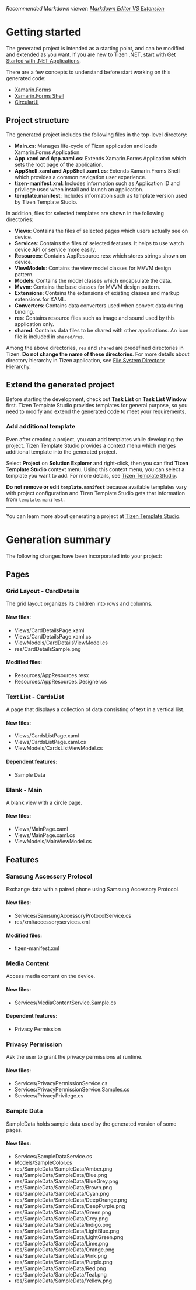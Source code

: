 ﻿*Recommended Markdown viewer: [Markdown Editor VS Extension](https://marketplace.visualstudio.com/items?itemName=MadsKristensen.MarkdownEditor)*

# Getting started
The generated project is intended as a starting point, and can be modified and extended as you want. If you are new to Tizen .NET, start with [Get Started with .NET Applications](https://docs.tizen.org/application/dotnet/get-started/overview).

There are a few concepts to understand before start working on this generated code:
* [Xamarin.Forms](https://docs.microsoft.com/xamarin/get-started/what-is-xamarin-forms)
* [Xamarin.Forms Shell](https://docs.microsoft.com/xamarin/xamarin-forms/app-fundamentals/shell/)
* [CircularUI](https://github.com/Samsung/Tizen.CircularUI)

## Project structure
The generated project includes the following files in the top-level directory:
* **Main.cs**: Manages life-cycle of Tizen application and loads Xamarin.Forms Application.
* **App.xaml and App.xaml.cs**: Extends Xamarin.Forms Application which sets the root page of the application.
* **AppShell.xaml and AppShell.xaml.cs**: Extends Xamarin.Froms Shell which provides a common navigation user experience.
* **tizen-manifest.xml**: Includes information such as Application ID and privilege used when install and launch an application. 
* **template.manifest**: Includes information such as template version used by Tizen Template Studio.

In addition, files for selected templates are shown in the following directories:
* **Views**: Contains the files of selected pages which users actually see on device.
* **Services**: Contains the files of selected features. It helps to use watch device API or service more easily.
* **Resources**: Contains AppResource.resx which stores strings shown on device.
* **ViewModels**: Contains the view model classes for MVVM design pattern.
* **Models**: Contains the model classes which encapsulate the data.
* **Mvvm**: Contains the base classes for MVVM design pattern.
* **Extensions**: Contains the extensions of existing classes and markup extensions for XAML.
* **Converters**: Contains data converters used when convert data during binding.
* **res**: Contains resource files such as image and sound used by this application only.
* **shared**: Contains data files to be shared with other applications. An icon file is included in `shared/res`.

Among the above directories, `res` and `shared` are predefined directories in Tizen. **Do not change the name of these directories**. For more details about directory hierarchy in Tizen application, see [File System Directory Hierarchy](https://docs.tizen.org/application/native/tutorials/details/io-overview).

## Extend the generated project
Before starting the development, check out **Task List** on **Task List Window** first. Tizen Template Studio provides templates for general purpose, so you need to modify and extend the generated code to meet your requirements.

### Add additional template
Even after creating a project, you can add templates while developing the project. Tizen Template Studio provides a context menu which merges additional template into the generated project.

Select **Project** on **Solution Explorer** and right-click, then you can find **Tizen Template Studio** context menu. Using this context menu, you can select a template you want to add. For more details, see [Tizen Template Studio](https://github.com/Samsung/TizenTemplateStudio).

**Do not remove or edit `template.manifest`** because available templates vary with project configuration and Tizen Template Studio gets that information from `template.manifest`. 

---
You can learn more about generating a project at [Tizen Template Studio](https://github.com/Samsung/TizenTemplateStudio).

# Generation summary
The following changes have been incorporated into your project:

## Pages

### Grid Layout - CardDetails
The grid layout organizes its children into rows and columns.
#### New files:
* Views/CardDetailsPage.xaml
* Views/CardDetailsPage.xaml.cs
* ViewModels/CardDetailsViewModel.cs
* res/CardDetailsSample.png
#### Modified files:
* Resources/AppResources.resx
* Resources/AppResources.Designer.cs

### Text List - CardsList
A page that displays a collection of data consisting of text in a vertical list.
#### New files:
* Views/CardsListPage.xaml
* Views/CardsListPage.xaml.cs
* ViewModels/CardsListViewModel.cs
#### Dependent features:
* Sample Data

### Blank - Main
A blank view with a circle page.
#### New files:
* Views/MainPage.xaml
* Views/MainPage.xaml.cs
* ViewModels/MainViewModel.cs

## Features

### Samsung Accessory Protocol
Exchange data with a paired phone using Samsung Accessory Protocol.
#### New files:
* Services/SamsungAccessoryProtocolService.cs
* res/xml/accessoryservices.xml
#### Modified files:
* tizen-manifest.xml

### Media Content
Access media content on the device.
#### New files:
* Services/MediaContentService.Sample.cs
#### Dependent features:
* Privacy Permission

### Privacy Permission
Ask the user to grant the privacy permissions at runtime.
#### New files:
* Services/PrivacyPermissionService.cs
* Services/PrivacyPermissionService.Samples.cs
* Services/PrivacyPrivilege.cs

### Sample Data
SampleData holds sample data used by the generated version of some pages.
#### New files:
* Services/SampleDataService.cs
* Models/SampleColor.cs
* res/SampleData/SampleData/Amber.png
* res/SampleData/SampleData/Blue.png
* res/SampleData/SampleData/BlueGrey.png
* res/SampleData/SampleData/Brown.png
* res/SampleData/SampleData/Cyan.png
* res/SampleData/SampleData/DeepOrange.png
* res/SampleData/SampleData/DeepPurple.png
* res/SampleData/SampleData/Green.png
* res/SampleData/SampleData/Grey.png
* res/SampleData/SampleData/Indigo.png
* res/SampleData/SampleData/LightBlue.png
* res/SampleData/SampleData/LightGreen.png
* res/SampleData/SampleData/Lime.png
* res/SampleData/SampleData/Orange.png
* res/SampleData/SampleData/Pink.png
* res/SampleData/SampleData/Purple.png
* res/SampleData/SampleData/Red.png
* res/SampleData/SampleData/Teal.png
* res/SampleData/SampleData/Yellow.png
